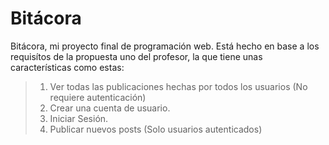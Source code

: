 # Bitácora 

Bitácora, mi proyecto final de programación web. Está hecho en base a los requisítos de la propuesta uno del profesor, la que tiene unas características como estas:

>1. Ver todas las publicaciones hechas por todos los usuarios (No requiere autenticación)
>2. Crear una cuenta de usuario.
>3. Iniciar Sesión.
>4. Publicar nuevos posts (Solo usuarios autenticados)